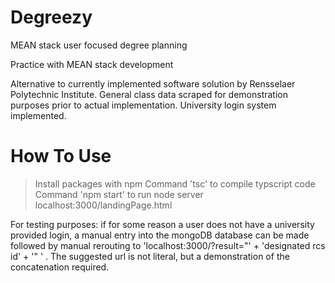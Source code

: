 # Degreezy
MEAN stack user focused degree planning

Practice with MEAN stack development

Alternative to currently implemented software solution by Rensselaer Polytechnic Institute. General class data scraped for demonstration purposes prior to actual implementation. University login system implemented. 

# How To Use

> Install packages with npm
> Command 'tsc' to compile typscript code
> Command 'npm start' to run node server
> localhost:3000/landingPage.html

For testing purposes: if for some reason a user does not have a university provided login, a manual entry into the mongoDB database can be made followed by manual rerouting to 'localhost:3000/?result="' + 'designated rcs id' + '" ' . The suggested url is not literal, but a demonstration of the concatenation required. 
